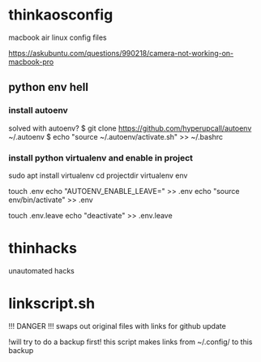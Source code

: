 # thinkaosconfig
macbook air linux config files

https://askubuntu.com/questions/990218/camera-not-working-on-macbook-pro

## python env hell
### install autoenv
solved with autoenv?
$ git clone https://github.com/hyperupcall/autoenv ~/.autoenv
$ echo "source ~/.autoenv/activate.sh" >> ~/.bashrc

### install python virtualenv and enable in project
sudo apt install virtualenv
cd projectdir
virtualenv env

touch .env
echo "AUTOENV_ENABLE_LEAVE=" >> .env
echo "source env/bin/activate" >> .env

touch .env.leave
echo "deactivate" >> .env.leave


# thinhacks
unautomated hacks

# linkscript.sh
!!! DANGER !!!
swaps out original files with links for github update 

!will try to do a backup first!
this script makes links from ~/.config/ to this backup 

